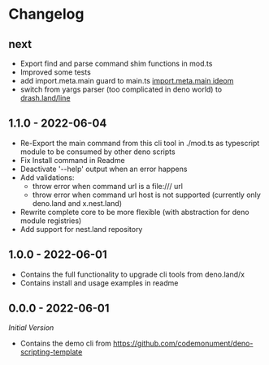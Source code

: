 # Changelog 

## next 

- Export find and parse command shim functions in mod.ts
- Improved some tests
- add import.meta.main guard to main.ts [import.meta.main ideom](https://deno.land/manual/examples/module_metadata)
- switch from yargs parser (too complicated in deno world) to [drash.land/line](https://drash.land/line/v1.x/getting-started/introduction)

## 1.1.0 - 2022-06-04

- Re-Export the main command from this cli tool in ./mod.ts as typescript module to be consumed by other deno scripts
- Fix Install command in Readme
- Deactivate '--help' output when an error happens 
- Add validations: 
    - throw error when command url is a file:/// url 
    - throw error when command url host is not supported (currently only deno.land and x.nest.land)
- Rewrite complete core to be more flexible (with abstraction for deno module registries)
- Add support for nest.land repository

## 1.0.0 - 2022-06-01

- Contains the full functionality to upgrade cli tools from deno.land/x 
- Contains install and usage examples in readme

## 0.0.0 - 2022-06-01
*Initial Version*

- Contains the demo cli from https://github.com/codemonument/deno-scripting-template